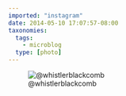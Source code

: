 ```yaml
---
imported: "instagram"
date: 2014-05-10 17:07:57-08:00
taxonomies:
  tags:
    - microblog
  type: [photo]
---
```

<figure>
  <img src="/media/images/photos/2014/05/ce8de8c161df4297eff677abb8d6c336.jpg" title="@whistlerblackcomb"/>
  <figcaption>@whistlerblackcomb</figcaption>
</figure>

